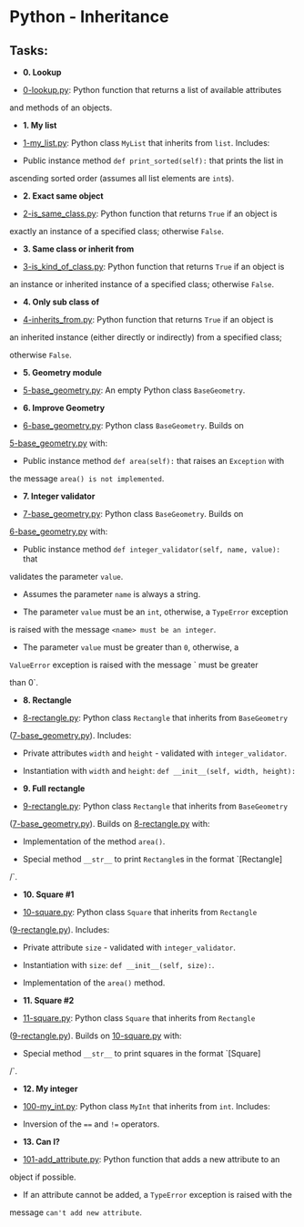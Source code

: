 
#  Python - Inheritance
##  Tasks:

* **0. Lookup**

* [0-lookup.py](./0-lookup.py): Python function that returns a list of available attributes

and methods of an objects.

* **1. My list**

* [1-my_list.py](./1-my_list.py): Python class `MyList` that inherits from `list`. Includes:

* Public instance method `def print_sorted(self):` that prints the list in

ascending sorted order (assumes all list elements are `int`s).

* **2. Exact same object**

* [2-is_same_class.py](./2-is_same_class.py): Python function that returns `True` if an object is

exactly an instance of a specified class; otherwise `False`.

* **3. Same class or inherit from**

* [3-is_kind_of_class.py](./3-is_kind_of_class.py): Python function that returns `True` if an object is

an instance or inherited instance of a specified class; otherwise `False`.

* **4. Only sub class of**

* [4-inherits_from.py](./4-inherits_from.py): Python function that returns `True` if an object is

an inherited instance (either directly or indirectly) from a specified class;

otherwise `False`.

* **5. Geometry module**

* [5-base_geometry.py](./5-base_geometry.py): An empty Python class `BaseGeometry`.

* **6. Improve Geometry**

* [6-base_geometry.py](./6-base_geometry.py): Python class `BaseGeometry`. Builds on

[5-base_geometry.py](./5-base_geometry.py) with:

* Public instance method `def area(self):` that raises an `Exception` with

the message `area() is not implemented`.

* **7. Integer validator**

* [7-base_geometry.py](./7-base_geometry.py): Python class `BaseGeometry`. Builds on

[6-base_geometry.py](./6-base_geometry.py) with:

* Public instance method `def integer_validator(self, name, value):` that

validates the parameter `value`.

* Assumes the parameter `name` is always a string.

* The parameter `value` must be an `int`, otherwise, a `TypeError` exception

is raised with the message `<name> must be an integer`.

* The parameter `value` must be greater than `0`, otherwise, a

`ValueError` exception is raised with the message `<value> must be greater

than 0`.

* **8. Rectangle**

* [8-rectangle.py](./8-rectangle.py): Python class `Rectangle` that inherits from `BaseGeometry`

([7-base_geometry.py](./7-base_geometry.py)). Includes:

* Private attributes `width` and `height` - validated with `integer_validator`.

* Instantiation with `width` and `height`: `def __init__(self, width, height):`

* **9. Full rectangle**

* [9-rectangle.py](./9-rectangle.py): Python class `Rectangle` that inherits from `BaseGeometry`

([7-base_geometry.py](./7-base_geometry.py)). Builds on [8-rectangle.py](./8-rectangle.py) with:

* Implementation of the method `area()`.

* Special method `__str__` to print `Rectangle`s in the format `[Rectangle]

<width>/<height>`.

* **10. Square #1**

* [10-square.py](./10-square.py): Python class `Square` that inherits from `Rectangle`

([9-rectangle.py](./9-rectangle.py)). Includes:

* Private attribute `size` - validated with `integer_validator`.

* Instantiation with `size`: `def __init__(self, size):`.

* Implementation of the `area()` method.

* **11. Square #2**

* [11-square.py](./11-square.py): Python class `Square` that inherits from `Rectangle`

([9-rectangle.py](./9-rectangle.py)). Builds on [10-square.py](./10-square.py) with:

* Special method `__str__` to print squares in the format `[Square]

<width>/<height>`.

* **12. My integer**

* [100-my_int.py](./100-my_int.py): Python class `MyInt` that inherits from `int`. Includes:

* Inversion of the `==` and `!=` operators.

* **13. Can I?**

* [101-add_attribute.py](./101-add_attribute.py): Python function that adds a new attribute to an

object if possible.

* If an attribute cannot be added, a `TypeError` exception is raised with the

message `can't add new attribute`.
